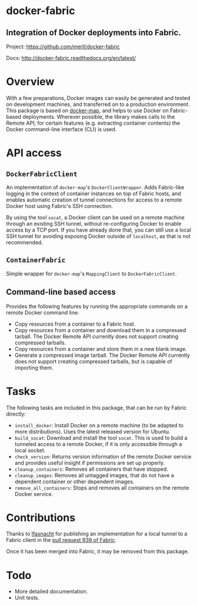 docker-fabric
=============

Integration of Docker deployments into Fabric.
----------------------------------------------

Project: https://github.com/merll/docker-fabric

Docs: http://docker-fabric.readthedocs.org/en/latest/


Overview
========
With a few preparations, Docker images can easily be generated and tested on development
machines, and transferred on to a production environment.  This package is based on
[docker-map](https://github.com/merll/docker-map), and helps to use Docker on
Fabric-based deployments. Wherever possible, the library makes calls to the Remote API;
for certain features (e.g. extracting container contents) the Docker command-line
interface (CLI) is used.

API access
==========

`DockerFabricClient`
--------------------
An implementation of `docker-map`'s `DockerClientWrapper`. Adds Fabric-like logging in
the context of container instances on top of Fabric hosts, and enables automatic
creation of tunnel connections for access to a remote Docker host using Fabric's SSH
connection.

By using the tool `socat`, a Docker client can be used on a remote machine through an
existing SSH tunnel, without re-configuring Docker to enable access by a TCP port. If you
have already done that, you can still use a local SSH tunnel for avoiding exposing
Docker outside of `localhost`, as that is not recommended.

`ContainerFabric`
-----------------
Simple wrapper for `docker-map`'s `MappingClient` to `DockerFabricClient`.

Command-line based access
-------------------------
Provides the following features by running the appropriate commands on a remote Docker
command line:

* Copy resources from a container to a Fabric host.
* Copy resources from a container and download them in a compressed tarball. The Docker
  Remote API currently does not support creating compressed tarballs.
* Copy resources from a container and store them in a new blank image.
* Generate a compressed image tarball. The Docker Remote API currently does not support
  creating compressed tarballs, but is capable of importing them.

Tasks
=====
The following tasks are included in this package, that can be run by Fabric directly:

* `install_docker`: Install Docker on a remote machine (to be adapted to more
  distributions). Uses the latest released version for Ubuntu.
* `build_socat`: Download and install the tool `socat`. This is used to build a tunneled
  access to a remote Docker, if it is only accessible through a local socket.
* `check_version`: Returns version information of the remote Docker service and provides
  useful insight if permissions are set up properly.
* `cleanup_containers`: Removes all containers that have stopped.
* `cleanup_images`: Removes all untagged images, that do not have a dependent container
  or other dependent images.
* `remove_all_containers`: Stops and removes all containers on the remote Docker service.


Contributions
=============
Thanks to [lfasnacht](https://github.com/lfasnacht) for publishing an implementation for
a local tunnel to a Fabric client in the [pull request 939 of Fabric](https://github.com/fabric/fabric/pull/939).

Once it has been merged into Fabric, it may be removed from this package.


Todo
====
* More detailed documentation.
* Unit tests.
